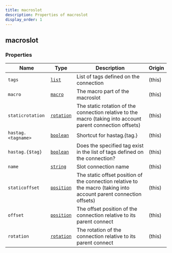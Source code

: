 ```yaml
---
title: macroslot
description: Properties of macroslot
display_order: 1
---
```


## macroslot

### Properties

| Name | Type | Description | Origin |
|------|------|-------------|--------|
| `tags` | [`list`](./list.md) | List of tags defined on the connection | (this) |
| `macro` | [`macro`](./macro.md) | The macro part of the macroslot | (this) |
| `staticrotation` | [`rotation`](./rotation.md) | The static rotation of the connection relative to the macro (taking into account parent connection offsets) | (this) |
| `hastag.<tagname>` | [`boolean`](./boolean.md) | Shortcut for hastag.{tag.<tagname>} | (this) |
| `hastag.{$tag}` | [`boolean`](./boolean.md) | Does the specified tag exist in the list of tags defined on the connection? | (this) |
| `name` | [`string`](./string.md) | Slot connection name | (this) |
| `staticoffset` | [`position`](./position.md) | The static offset position of the connection relative to the macro (taking into account parent connection offsets) | (this) |
| `offset` | [`position`](./position.md) | The offset position of the connection relative to its parent connect | (this) |
| `rotation` | [`rotation`](./rotation.md) | The rotation of the connection relative to its parent connect | (this) |

